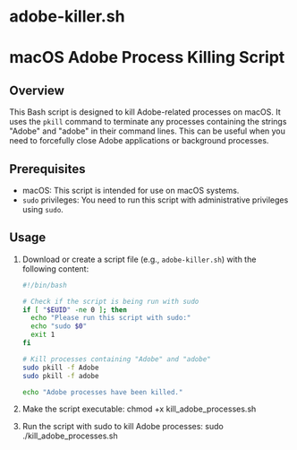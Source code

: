 # adobe-killer.sh
# macOS Adobe Process Killing Script

## Overview

This Bash script is designed to kill Adobe-related processes on macOS. It uses the `pkill` command to terminate any processes containing the strings "Adobe" and "adobe" in their command lines. This can be useful when you need to forcefully close Adobe applications or background processes.

## Prerequisites

- macOS: This script is intended for use on macOS systems.
- `sudo` privileges: You need to run this script with administrative privileges using `sudo`.

## Usage

1. Download or create a script file (e.g., `adobe-killer.sh`) with the following content:

   ```bash
   #!/bin/bash

   # Check if the script is being run with sudo
   if [ "$EUID" -ne 0 ]; then
     echo "Please run this script with sudo:"
     echo "sudo $0"
     exit 1
   fi

   # Kill processes containing "Adobe" and "adobe"
   sudo pkill -f Adobe
   sudo pkill -f adobe

   echo "Adobe processes have been killed."

2. Make the script executable: chmod +x kill_adobe_processes.sh
3. Run the script with sudo to kill Adobe processes: sudo ./kill_adobe_processes.sh
   
